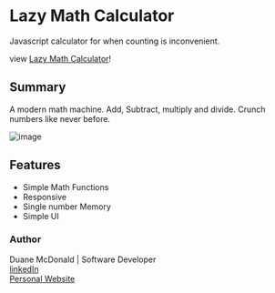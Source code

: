 # Lazy Math Calculator

Javascript calculator for when counting is inconvenient.

view <a href="https://duanemcd.github.io/calculator/"> Lazy Math Calculator</a>!

## Summary

A modern math machine. Add, Subtract, multiply and divide. Crunch numbers like never before.

![image](https://user-images.githubusercontent.com/77417381/111654018-bf7c0e80-87de-11eb-8bf4-6f250212a26f.png)

## Features

<ul>
  <li>Simple Math Functions</li>
  <li>Responsive</li>
  <li>Single number Memory</li>
  <li>Simple UI</li>
</ul>

### Author

Duane McDonald | Software Developer <br />
<a href="https://www.linkedin.com/in/duane-mcdonald-48a90136">linkedIn</a> <br />
<a href="https://www.DuaneMcDonald.com">Personal Website</a> <br />
